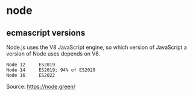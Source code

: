 # node

## ecmascript versions

Node.js uses the V8 JavaScript engine, so which version of JavaScript
a version of Node uses depends on V8.

```
Node 12     ES2019
Node 14     ES2019; 94% of ES2020
Node 16     ES2022
```

Source: https://node.green/
